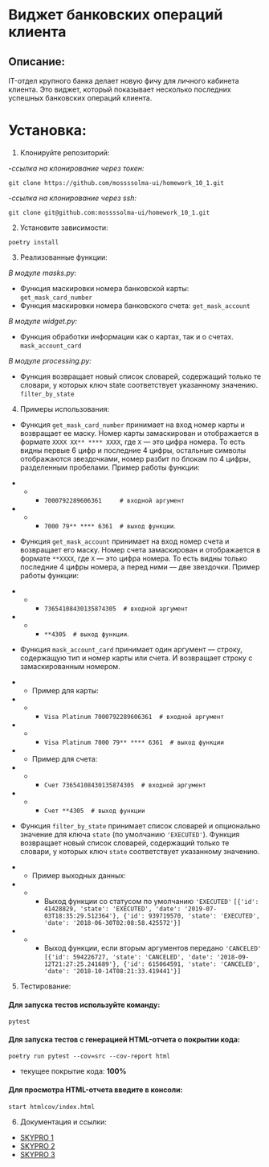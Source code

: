 # Виджет банковских операций клиента
   
## Описание:
IT-отдел крупного банка делает новую фичу для личного кабинета клиента. Это виджет, который показывает несколько последних успешных банковских операций клиента.

# Установка:

1. Клонируйте репозиторий:

-*ссылка на клонирование через токен:*
```HTTPS
git clone https://github.com/mossssolma-ui/homework_10_1.git
```
-*ссылка на клонирование через ssh:*
```SSH
git clone git@github.com:mossssolma-ui/homework_10_1.git
```
2. Установите зависимости:
```
poetry install
```
3. Реализованные функции:

*В модуле masks.py:*
+ Функция маскировки номера банковской карты: 
`get_mask_card_number`
+ Функция маскировки номера банковского счета: 
`get_mask_account`

*В модуле widget.py:*
+ Функция обработки информации как о картах, так и о счетах.
`mask_account_card`

*В модуле processing.py:*
+ Функция возвращает новый список словарей, содержащий только те словари, у которых ключ 
state соответствует указанному значению.
`filter_by_state`

4. Примеры использования:

+ Функция `get_mask_card_number` принимает на вход номер карты и возвращает ее маску. Номер карты замаскирован и отображается в формате 
`XXXX XX** **** XXXX`, где `X` — это цифра номера. То есть видны первые 6 цифр и последние 4 цифры, остальные символы отображаются звездочками, номер разбит по блокам по 4 цифры, разделенным пробелами. Пример работы функции:
+ + + `7000792289606361     # входной аргумент`
+ + + `7000 79** **** 6361  # выход функции`.


+ Функция `get_mask_account` принимает на вход номер счета и возвращает его маску. Номер счета замаскирован и отображается в формате 
`**XXXX`, где `X` — это цифра номера. То есть видны только последние 4 цифры номера, а перед ними — две звездочки. Пример работы функции:
+ + + `73654108430135874305  # входной аргумент`
+ + + `**4305  # выход функции`.


+ Функция `mask_account_card` принимает один аргумент — строку, содержащую тип и номер карты или счета. И возвращает строку с замаскированным номером.
+ + Пример для карты:
+ + + `Visa Platinum 7000792289606361  # входной аргумент`
+ + + `Visa Platinum 7000 79** **** 6361  # выход функции`
+ + Пример для счета:
+ + + `Счет 73654108430135874305  # входной аргумент`
+ + + `Счет **4305  # выход функции`


+ Функция `filter_by_state` принимает список словарей и опционально значение для ключа 
`state` (по умолчанию `'EXECUTED'`). Функция возвращает новый список словарей, содержащий только те словари, у которых ключ 
`state` соответствует указанному значению. 
+ + Пример выходных данных:
+ + + Выход функции со статусом по умолчанию `'EXECUTED'`
`[{'id': 41428829, 'state': 'EXECUTED', 'date': '2019-07-03T18:35:29.512364'}, {'id': 939719570, 'state': 'EXECUTED', 'date': '2018-06-30T02:08:58.425572'}]`

+ + + Выход функции, если вторым аргументов передано `'CANCELED'`
`[{'id': 594226727, 'state': 'CANCELED', 'date': '2018-09-12T21:27:25.241689'}, {'id': 615064591, 'state': 'CANCELED', 'date': '2018-10-14T08:21:33.419441'}]`


5. Тестирование:
#### Для запуска тестов используйте команду:
```
pytest
```
#### Для запуска тестов с генерацией HTML-отчета о покрытии кода:
```
poetry run pytest --cov=src --cov-report html
```
- текущее покрытие кода: **100%**

#### Для просмотра HTML-отчета введите в консоли:
```
start htmlcov/index.html
```

6. Документация и ссылки:
+ [SKYPRO 1](https://my.sky.pro/student-cabinet/stream-lesson/182802/homework-requirements)
+ [SKYPRO 2](https://my.sky.pro/student-cabinet/stream-lesson/182803/homework-requirements)
+ [SKYPRO 3](https://my.sky.pro/student-cabinet/stream-lesson/182804/homework-requirements)
